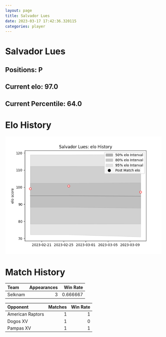 ```yaml
---  
layout: page  
title: Salvador Lues  
date: 2023-03-17 17:42:36.320115  
categories: player  
---
```

# Salvador Lues

## Positions: P

## Current elo: 97.0

## Current Percentile: 64.0

# Elo History


![elo history](history_SalvadorLues.png)
# Match History


| Team    |   Appearances |   Win Rate |
|:--------|--------------:|-----------:|
| Selknam |             3 |   0.666667 |

| Opponent         |   Matches |   Win Rate |
|:-----------------|----------:|-----------:|
| American Raptors |         1 |          1 |
| Dogos XV         |         1 |          0 |
| Pampas XV        |         1 |          1 |